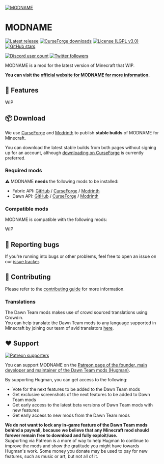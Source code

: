 [![MODNAME](https://dawnteammc.github.io/MODID/images/header.png)](https://dawnteammc.github.io/MODID)

# MODNAME
[![Latest release](https://img.shields.io/github/release/DawnTeamMC/MODNAME.svg)](https://github.com/DawnTeamMC/%github_name%/releases/latest)
[![CurseForge downloads](http://cf.way2muchnoise.eu/full_%curseforge_slug%_downloads.svg)](https://www.curseforge.com/minecraft/mc-mods/%curseforge_slug%)
[![License (LGPL v3.0)](https://img.shields.io/badge/code%20license-LGPL%20v3.0-green.svg?style=flat-square)](https://www.gnu.org/licenses/lgpl-3.0.en.html)
[![GitHub stars](https://img.shields.io/github/stars/DawnTeamMC/%github_name%.svg?style=flat-square)]()

[![Discord user count](https://img.shields.io/discord/504608980799062036.svg?logoColor=FFFFFF&logo=discord&color=7289DA&style=flat-square)](https://discord.gg/8ksTVJu)
[![Twitter followers](https://img.shields.io/twitter/follow/DawnTeamMC.svg?logo=twitter&label=twitter&style=flat-square)](https://twitter.com/DawnTeamMC)

MODNAME is a mod for the latest version of Minecraft that WIP.

**You can visit the [official website for MODNAME for more information](https://dawnteammc.github.io/MODID).**

## 👾 Features
WIP

## 📦 Download
We use [CurseForge](https://www.curseforge.com/minecraft/mc-mods/%curseforge_slug%) and [Modrinth](https://modrinth.com/mod/%modrinth_slug%) to publish **stable builds** of MODNAME for Minecraft.

You can download the latest stable builds from both pages without signing up for an account, although [downloading on CurseForge](https://www.curseforge.com/minecraft/mc-mods/%curseforge_slug%) is currently preferred.

### Required mods
⚠ MODNAME **needs** the following mods to be installed:

- Fabric API: [GitHub](https://github.com/FabricMC/fabric) / [CurseForge](https://www.curseforge.com/minecraft/mc-mods/fabric-api) / [Modrinth](https://modrinth.com/mod/fabric-api)
- Dawn API: [GitHub](https://github.com/DawnTeamMC/DawnAPI) / [CurseForge](https://www.curseforge.com/minecraft/mc-mods/dawn) / [Modrinth](https://modrinth.com/mod/dawn)

### Compatible mods
MODNAME is compatible with the following mods:

WIP

## 🐛 Reporting bugs
If you're running into bugs or other problems, feel free to open an issue on our [issue tracker](https://github.com/DawnTeamMC/%github_name%/issues).

## 🔧 Contributing
Please refer to the [contributing guide](https://github.com/DawnTeamMC/%github_name%/blob/master/CONTRIBUTING.md) for more information.

### Translations
The Dawn Team mods makes use of crowd sourced translations using Crowdin.  
You can help translate the Dawn Team mods to any language supported in Minecraft by joining our team of avid translators [here](https://crowdin.com/project/dawnteam).

## ❤️ Support
[![Patreon supporters](https://img.shields.io/endpoint.svg?url=https%3A%2F%2Fshieldsio-patreon.vercel.app%2Fapi%3Fusername%3DHugman%26type%3Dpatrons&style=flat-square)](https://patreon.com/Hugman)

You can support MODNAME on the [Patreon page of the founder, main developer and maintainer of the Dawn Team mods (Hugman)](https://patreon.com/Hugman).

By supporting Hugman, you can get access to the following:

- Vote for the next features to be added to the Dawn Team mods
- Get exclusive screenshots of the next features to be added to Dawn Team mods
- Get early access to the latest beta versions of Dawn Team mods with new features
- Get early access to new mods from the Dawn Team mods

**We do not want to lock any in-game feature of the Dawn Team mods behind a paywall, because we believe that any Minecraft mod should forever remain free to download and fully exploit/use.**  
Supporting via Patreon is a more of way to help Hugman to continue to improve the mods and show the gratitude you might have towards Hugman's work.
Some money you donate may be used to pay for new features, such as music or art, but not all of it.
